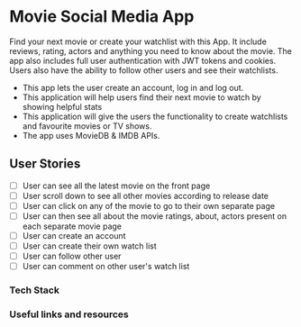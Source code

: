 # Movie Social Media App

Find your next movie or create your watchlist with this App. It include reviews, rating, actors and anything you need to know about the movie. The app also includes full user authentication with JWT tokens and cookies. Users also have the ability to follow other users and see their watchlists. 

- This app lets the user create an account, log in and log out. 
- This application will help users find their next movie to watch by showing helpful stats
- This application will give the users the functionality to create watchlists and favourite movies or TV shows.
- The app uses MovieDB & IMDB APIs. 

## User Stories
- [ ] User can see all the latest movie on the front page
- [ ] User scroll down to see all other movies according to release date
- [ ] User can click on any of the movie to go to their own separate page
- [ ] User can then see all about the movie ratings, about, actors present on each separate movie page
- [ ] User can create an account
- [ ] User can create their own watch list
- [ ] User can follow other user
- [ ] User can comment on other user's watch list

### Tech Stack


### Useful links and resources